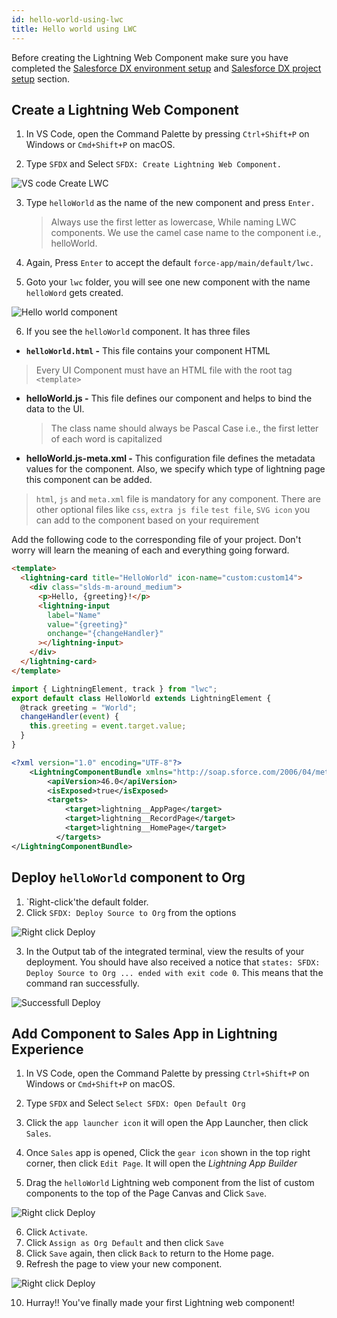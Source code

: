 ```yaml
---
id: hello-world-using-lwc
title: Hello world using LWC
---
```


Before creating the Lightning Web Component make sure you have completed the [Salesforce DX environment setup](/salesforcetroop/docs/lwc/salesforce-dx-setup) and [Salesforce DX project setup](/salesforcetroop/docs/lwc/salesforce-dx-project-setup) section.

## Create a Lightning Web Component

1. In VS Code, open the Command Palette by pressing `Ctrl+Shift+P` on Windows or `Cmd+Shift+P` on macOS.

2. Type `SFDX` and Select `SFDX: Create Lightning Web Component.`

![VS code Create LWC](assets/LWC/CreateLWC.png)

3. Type `helloWorld` as the name of the new component and press `Enter.`

   > Always use the first letter as lowercase, While naming LWC components.
   > We use the camel case name to the component i.e., helloWorld.

4. Again, Press `Enter` to accept the default `force-app/main/default/lwc.`

5. Goto your `lwc` folder, you will see one new component with the name `helloWord` gets created.

![Hello world component](assets/LWC/helloWorldLwc.png)

6. If you see the `helloWorld` component. It has three files

- **`helloWorld.html` -** This file contains your component HTML

> Every UI Component must have an HTML file with the root tag `<template>`

- **helloWorld.js -** This file defines our component and helps to bind the data to the UI.

  > The class name should always be Pascal Case i.e., the first letter of each word is capitalized

- **helloWorld.js-meta.xml -** This configuration file defines the metadata values for the component. Also, we specify which type of lightning page this component can be added.

> `html`, `js` and `meta.xml` file is mandatory for any component. There are other optional files like `css`, `extra js file` `test file`, `SVG icon` you can add to the component based on your requirement

Add the following code to the corresponding file of your project. Don't worry will learn the meaning of each and everything going forward.

<!--DOCUSAURUS_CODE_TABS-->
<!--helloWorld.html-->

```html
<template>
  <lightning-card title="HelloWorld" icon-name="custom:custom14">
    <div class="slds-m-around_medium">
      <p>Hello, {greeting}!</p>
      <lightning-input
        label="Name"
        value="{greeting}"
        onchange="{changeHandler}"
      ></lightning-input>
    </div>
  </lightning-card>
</template>
```

<!--helloWorld.js-->

```js
import { LightningElement, track } from "lwc";
export default class HelloWorld extends LightningElement {
  @track greeting = "World";
  changeHandler(event) {
    this.greeting = event.target.value;
  }
}
```

<!--helloWorld.js-meta.xml-->

```xml
<?xml version="1.0" encoding="UTF-8"?>
    <LightningComponentBundle xmlns="http://soap.sforce.com/2006/04/metadata" fqn="helloWorld">
        <apiVersion>46.0</apiVersion>
        <isExposed>true</isExposed>
        <targets>
            <target>lightning__AppPage</target>
            <target>lightning__RecordPage</target>
            <target>lightning__HomePage</target>
          </targets>
</LightningComponentBundle>
```

<!--END_DOCUSAURUS_CODE_TABS-->

## Deploy `helloWorld` component to Org

1. `Right-click'the default folder.
2. Click `SFDX: Deploy Source to Org` from the options

![Right click Deploy](assets/LWC/rightClickDeploy.png)

3. In the Output tab of the integrated terminal, view the results of your deployment. You should have also received a notice that `states: SFDX: Deploy Source to Org ... ended with exit code 0`. This means that the command ran successfully.

![Successfull Deploy](assets/LWC/successDeploy.png)

## Add Component to Sales App in Lightning Experience

1. In VS Code, open the Command Palette by pressing `Ctrl+Shift+P` on Windows or `Cmd+Shift+P` on macOS.

2. Type `SFDX` and Select `Select SFDX: Open Default Org`

3. Click the `app launcher icon` it will open the App Launcher, then click `Sales`.

4. Once `Sales` app is opened, Click the `gear icon` shown in the top right corner, then click `Edit Page`. It will open the _Lightning App Builder_

5. Drag the `helloWorld` Lightning web component from the list of custom components to the top of the Page Canvas and Click `Save`.

![Right click Deploy](assets/LWC/builder.png)

6. Click `Activate`.
7. Click `Assign as Org Default` and then click `Save`
8. Click `Save` again, then click `Back` to return to the Home page.
9. Refresh the page to view your new component.

![Right click Deploy](assets/LWC/finalDashboard.png)

10. Hurray!! You've finally made your first Lightning web component!
